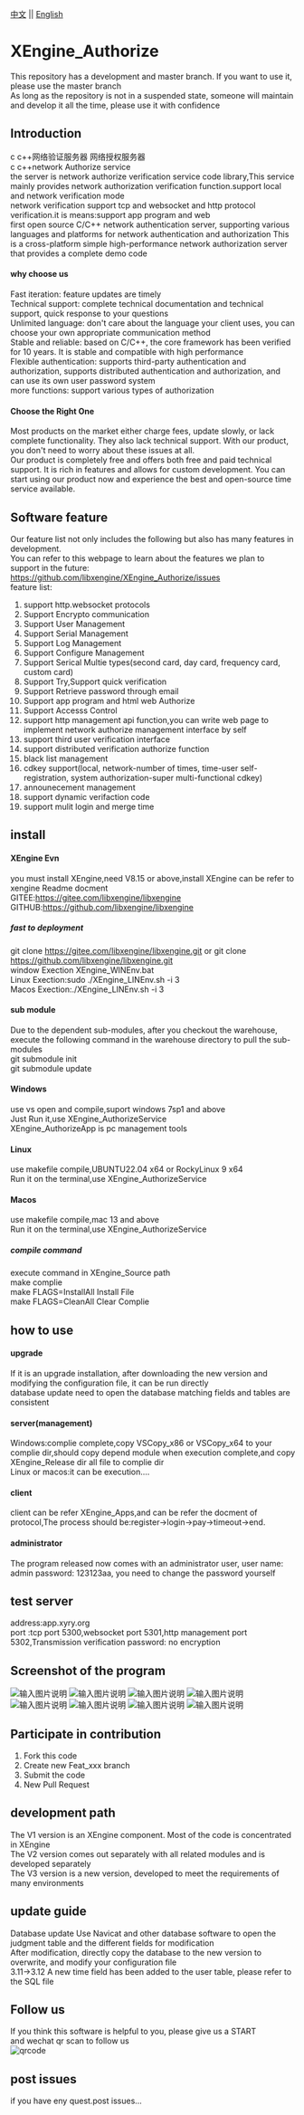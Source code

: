 [中文](README.md) ||  [English](README.en.md)  
# XEngine_Authorize
This repository has a development and master branch. If you want to use it, please use the master branch  
As long as the repository is not in a suspended state, someone will maintain and develop it all the time, please use it with confidence  

## Introduction
c c++网络验证服务器 网络授权服务器  
c c++network Authorize service  
the server is network authorize verification service code library,This service mainly provides network authorization verification function.support local and network verification mode  
network verification support tcp and websocket and http protocol verification.it is means:support app program and web  
first open source C/C++ network authentication server, supporting various languages ​​and platforms for network authentication and authorization
This is a cross-platform simple high-performance network authorization server that provides a complete demo code  

#### why choose us
Fast iteration: feature updates are timely  
Technical support: complete technical documentation and technical support, quick response to your questions  
Unlimited language: don't care about the language your client uses, you can choose your own appropriate communication method  
Stable and reliable: based on C/C++, the core framework has been verified for 10 years. It is stable and compatible with high performance  
Flexible authentication: supports third-party authentication and authorization, supports distributed authentication and authorization, and can use its own user password system  
more functions: support various types of authorization  

#### Choose the Right One
Most products on the market either charge fees, update slowly, or lack complete functionality. They also lack technical support. With our product, you don't need to worry about these issues at all.  
Our product is completely free and offers both free and paid technical support. It is rich in features and allows for custom development. You can start using our product now and experience the best and open-source time service available.

## Software feature
Our feature list not only includes the following but also has many features in development.  
You can refer to this webpage to learn about the features we plan to support in the future: https://github.com/libxengine/XEngine_Authorize/issues  
feature list:  
1. support http.websocket protocols
2. Support Encrypto communication
3. Support User Management
4. Support Serial Management
5. Support Log Management
6. Support Configure Management
7. Support Serical Multie types(second card, day card, frequency card, custom card)
8. Support Try,Support quick verification
9. Support Retrieve password through email
10. Support app program and html web Authorize
11. Support Accesss Control
12. support http management api function,you can write web page to implement network authorize management interface by self
13. support third user verification interface
14. support distributed verification authorize function
15. black list management
16. cdkey support(local, network-number of times, time-user self-registration, system authorization-super multi-functional cdkey)
17. announecement management
18. support dynamic verifaction code
19. support mulit login and merge time

## install

#### XEngine Evn
you must install XEngine,need V8.15 or above,install XEngine can be refer to xengine Readme docment  
GITEE:https://gitee.com/libxengine/libxengine  
GITHUB:https://github.com/libxengine/libxengine

##### fast to deployment 
git clone https://gitee.com/libxengine/libxengine.git or git clone https://github.com/libxengine/libxengine.git  
window Exection XEngine_WINEnv.bat   
Linux Exection:sudo ./XEngine_LINEnv.sh -i 3  
Macos Exection:./XEngine_LINEnv.sh -i 3

#### sub module
Due to the dependent sub-modules, after you checkout the warehouse, execute the following command in the warehouse directory to pull the sub-modules  
git submodule init  
git submodule update  

#### Windows
use vs open and compile,suport windows 7sp1 and above  
Just Run it,use XEngine_AuthorizeService  
XEngine_AuthorizeApp is pc management tools

#### Linux
use makefile compile,UBUNTU22.04 x64 or RockyLinux 9 x64  
Run it on the terminal,use XEngine_AuthorizeService

#### Macos
use makefile compile,mac 13 and above  
Run it on the terminal,use XEngine_AuthorizeService

##### compile command
execute command in XEngine_Source path   
make complie  
make FLAGS=InstallAll Install File  
make FLAGS=CleanAll Clear Complie  

## how to use

#### upgrade
If it is an upgrade installation, after downloading the new version and modifying the configuration file, it can be run directly  
database update need to open the database matching fields and tables are consistent
#### server(management)
Windows:complie complete,copy VSCopy_x86 or VSCopy_x64 to your complie dir,should copy depend module when execution complete,and copy XEngine_Release dir all file to complie dir  
Linux or macos:it can be execution....

#### client
client can be refer XEngine_Apps,and can be refer the docment of protocol,The process should be:register->login->pay->timeout->end.  

#### administrator
The program released now comes with an administrator user, user name: admin password: 123123aa, you need to change the password yourself  

## test server
address:app.xyry.org  
port :tcp port 5300,websocket port 5301,http management port 5302,Transmission verification password: no encryption

## Screenshot of the program
![输入图片说明](https://www.xyry.org/XEngine_StructPic/authorize/1.png "在这里输入图片标题")
![输入图片说明](https://www.xyry.org/XEngine_StructPic/authorize/2.png "在这里输入图片标题")
![输入图片说明](https://www.xyry.org/XEngine_StructPic/authorize/3.png "在这里输入图片标题")
![输入图片说明](https://www.xyry.org/XEngine_StructPic/authorize/4.png "在这里输入图片标题")
![输入图片说明](https://www.xyry.org/XEngine_StructPic/authorize/5.png "在这里输入图片标题")
![输入图片说明](https://www.xyry.org/XEngine_StructPic/authorize/6.png "在这里输入图片标题")
![输入图片说明](https://www.xyry.org/XEngine_StructPic/authorize/7.png "在这里输入图片标题")
![输入图片说明](https://www.xyry.org/XEngine_StructPic/authorize/8.png "在这里输入图片标题")

## Participate in contribution

1.  Fork this code
2.  Create new Feat_xxx branch
3.  Submit the code
4.  New Pull Request

## development path
The V1 version is an XEngine component. Most of the code is concentrated in XEngine  
The V2 version comes out separately with all related modules and is developed separately  
The V3 version is a new version, developed to meet the requirements of many environments  

## update guide
Database update Use Navicat and other database software to open the judgment table and the different fields for modification  
After modification, directly copy the database to the new version to overwrite, and modify your configuration file  
3.11->3.12 A new time field has been added to the user table, please refer to the SQL file

## Follow us
If you think this software is helpful to you, please give us a START  
and wechat qr scan to follow us  
![qrcode](https://www.xyry.org/qrcode.jpg)

## post issues

if you have eny quest.post issues...